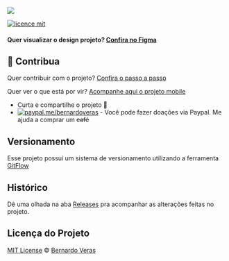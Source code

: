 ![](https://github.com/bernardoveras/juntapay/.github/assets/cover.png)

[![licence mit](https://img.shields.io/badge/licence-MIT-blue.svg)](https://github.com/bernardoveras/juntapay/blob/master/LICENSE)

#### Quer visualizar o design projeto? [Confira no Figma](https://www.figma.com/file/qXEWQvI4CEx1MXUkyu6aDB/Intera-Mobile)

## :sparkling_heart: Contribua

Quer contribuir com o projeto? [Confira o passo a passo](https://github.com/bernardoveras/juntapay/blob/master/CONTRIBUTING.md)

Quer ver o que está por vir? [Acompanhe aqui o projeto mobile](https://github.com/bernardoveras/juntapay-mobile/projects)

- Curta e compartilhe o projeto :rocket:
- [![paypal.me/bernardoveras](https://ionicabizau.github.io/badges/paypal.svg)](https://www.paypal.me/bernardoveras) - Você pode fazer doações via Paypal. Me ajuda a comprar um ~~café~~

## Versionamento

Esse projeto possui um sistema de versionamento utilizando a ferramenta [GitFlow](https://medium.com/trainingcenter/utilizando-o-fluxo-git-flow-e63d5e0d5e04)

## Histórico
Dê uma olhada na aba [Releases](https://github.com/bernardoveras/juntapay/releases) pra acompanhar as alterações feitas no projeto.

## Licença do Projeto
[MIT License](https://github.com/bernardoveras/juntapay/blob/master/LICENSE) © [Bernardo Veras](https://github.com/bernardoveras)
